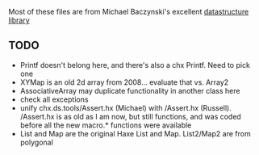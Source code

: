 Most of these files are from Michael Baczynski's excellent [datastructure library](https://github.com/polygonal/ds)

## TODO 
* Printf doesn't belong here, and there's also a chx Printf. Need to pick one
* XYMap is an old 2d array from 2008... evaluate that vs. Array2
* AssociativeArray may duplicate functionality in another class here
* check all exceptions
* unify chx.ds.tools/Assert.hx (Michael) with /Assert.hx (Russell). /Assert.hx is as old as I am now, but still functions, and was coded before all the new macro.* functions were available
* List and Map are the original Haxe List and Map. List2/Map2 are from polygonal
